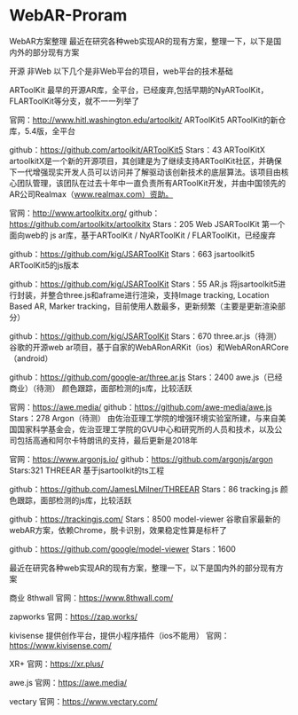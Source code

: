 # WebAR-Proram
WebAR方案整理
最近在研究各种web实现AR的现有方案，整理一下，以下是国内外的部分现有方案

开源
非Web
以下几个是非Web平台的项目，web平台的技术基础

ARToolKit
最早的开源AR库，全平台，已经废弃,包括早期的NyARToolKit，FLARToolKit等分支，就不一一列举了

官网：http://www.hitl.washington.edu/artoolkit/
ARToolKit5
ARToolKit的新仓库，5.4版，全平台

github：https://github.com/artoolkit/ARToolKit5 Stars：43
ARToolKitX
artoolkitX是一个新的开源项目，其创建是为了继续支持ARToolKit社区，并确保下一代增强现实开发人员可以访问并了解驱动该创新技术的底层算法。该项目由核心团队管理，该团队在过去十年中一直负责所有ARToolKit开发，并由中国领先的AR公司Realmax（www.realmax.com）资助。

官网：http://www.artoolkitx.org/
github：https://github.com/artoolkitx/artoolkitx Stars：205
Web
JSARToolKit
第一个面向web的 js ar库，基于ARToolKit / NyARToolKit / FLARToolKit，已经废弃

github：https://github.com/kig/JSARToolKit Stars：663
jsartoolkit5
ARToolKit5的js版本

github：https://github.com/kig/JSARToolKit Stars：55
AR.js
将jsartoolkit5进行封装，并整合three.js和aframe进行渲染，支持Image tracking, Location Based AR, Marker tracking，目前使用人数最多，更新频繁（主要是更新渲染部分）

github：https://github.com/kig/JSARToolKit Stars：670
three.ar.js（待测）
谷歌的开源web ar项目，基于自家的WebARonARKit（ios）和WebARonARCore（android）

github：https://github.com/google-ar/three.ar.js Stars：2400
awe.js（已经商业）（待测）
颜色跟踪，面部检测的js库，比较活跃

官网：https://awe.media/
github：https://github.com/awe-media/awe.js Stars：278
Argon（待测）
由佐治亚理工学院的增强环境实验室所建，与来自美国国家科学基金会，佐治亚理工学院的GVU中心和研究所的人员和技术，以及公司包括高通和阿尔卡特朗讯的支持，最后更新是2018年

官网：https://www.argonjs.io/
github：https://github.com/argonjs/argon Stars:321
THREEAR
基于jsartoolkit的ts工程

github：https://github.com/JamesLMilner/THREEAR Stars：86
tracking.js
颜色跟踪，面部检测的js库，比较活跃

github：https://trackingjs.com/ Stars：8500
model-viewer
谷歌自家最新的webAR方案，依赖Chrome，脱卡识别，效果稳定性算是标杆了

github：https://github.com/google/model-viewer Stars：1600

最近在研究各种web实现AR的现有方案，整理一下，以下是国内外的部分现有方案

商业
8thwall
官网：https://www.8thwall.com/

zapworks
官网：https://zap.works/

kivisense
提供创作平台，提供小程序插件（ios不能用）
官网：https://www.kivisense.com/

XR+
官网：https://xr.plus/

awe.js
官网：https://awe.media/

vectary
官网：https://www.vectary.com/
